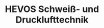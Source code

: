 ---
title: "HEVOS Schweiß- und Drucklufttechnik"
url: /lehrte/hevos-schweiss-und-drucklufttechnik/
shop: Baustoffe
---